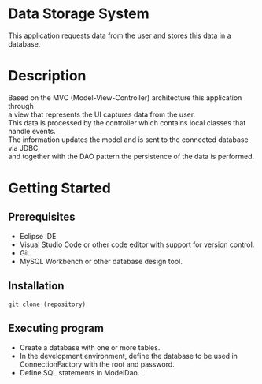 # Data Storage System
This application requests data from the user and stores this data in a database.
 
# Description
Based on the MVC (Model-View-Controller) architecture this application through <br> a view that represents the UI captures data from the user. <br> This data is processed by the controller which contains local classes that handle events. <br> The information updates the model and is sent to the connected database via JDBC, <br> and together with the DAO pattern the persistence of the data is performed.

# Getting Started

## Prerequisites
- Eclipse IDE
- Visual Studio Code or other code editor with support for version control.
- Git.
- MySQL Workbench or other database design tool.

## Installation
```
git clone (repository)
```
## Executing program
- Create a database with one or more tables.
- In the development environment, define the database to be used in ConnectionFactory with the root and password.
- Define SQL statements in ModelDao.
 
